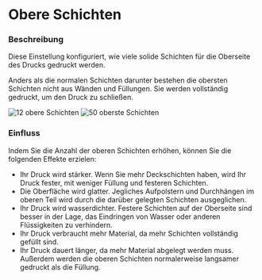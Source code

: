 Obere Schichten
====
### **Beschreibung**
Diese Einstellung konfiguriert, wie viele solide Schichten für die Oberseite des Drucks gedruckt werden.

Anders als die normalen Schichten darunter bestehen die obersten Schichten nicht aus Wänden und Füllungen. Sie werden vollständig gedruckt, um den Druck zu schließen.

![12 obere Schichten](../images/top_bottom_thickness_0.8.png)
![50 oberste Schichten](../images/top_thickness.png)

### **Einfluss**
Indem Sie die Anzahl der oberen Schichten erhöhen, können Sie die folgenden Effekte erzielen:
* Ihr Druck wird stärker. Wenn Sie mehr Deckschichten haben, wird Ihr Druck fester, mit weniger Füllung und festeren Schichten.
* Die Oberfläche wird glatter. Jegliches Aufpolstern und Durchhängen im oberen Teil wird durch die darüber gelegten Schichten ausgeglichen.
* Ihr Druck wird wasserdichter. Festere Schichten auf der Oberseite sind besser in der Lage, das Eindringen von Wasser oder anderen Flüssigkeiten zu verhindern.
* Ihr Druck verbraucht mehr Material, da mehr Schichten vollständig gefüllt sind.
* Ihr Druck dauert länger, da mehr Material abgelegt werden muss. Außerdem werden die oberen Schichten normalerweise langsamer gedruckt als die Füllung.